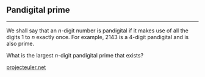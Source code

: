 ## Pandigital prime

---

<p>We shall say that an <i>n</i>-digit number is pandigital if it makes use of all the digits 1 to <i>n</i> exactly once. For example, 2143 is a 4-digit pandigital and is also prime.</p>
<p>What is the largest <i>n</i>-digit pandigital prime that exists?</p>

[projecteuler.net](https://projecteuler.net/problem=41)

